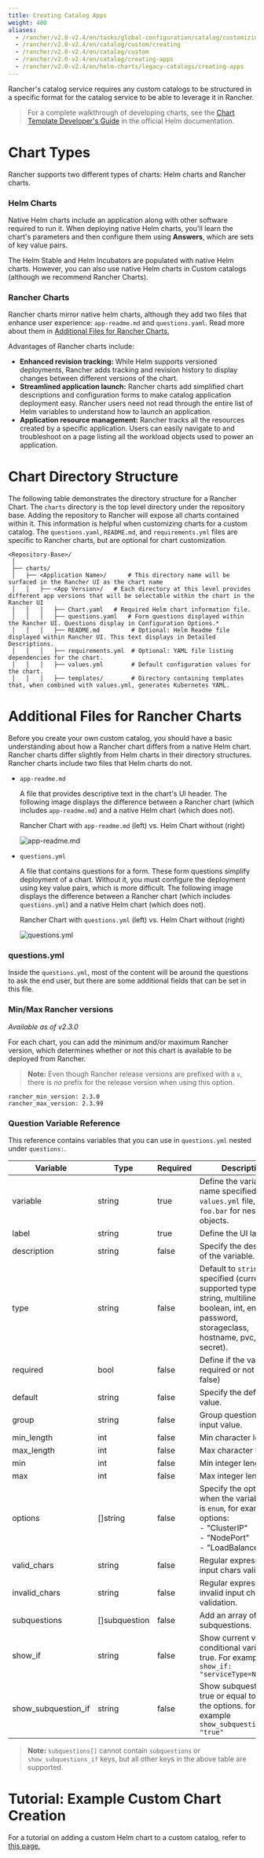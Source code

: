 ```yaml
---
title: Creating Catalog Apps
weight: 400
aliases:
  - /rancher/v2.0-v2.4/en/tasks/global-configuration/catalog/customizing-charts/
  - /rancher/v2.0-v2.4/en/catalog/custom/creating
  - /rancher/v2.0-v2.4/en/catalog/custom
  - /rancher/v2.0-v2.4/en/catalog/creating-apps
  - /rancher/v2.0-v2.4/en/helm-charts/legacy-catalogs/creating-apps
---
```


Rancher's catalog service requires any custom catalogs to be structured in a specific format for the catalog service to be able to leverage it in Rancher.

> For a complete walkthrough of developing charts, see the [Chart Template Developer's Guide](https://helm.sh/docs/chart_template_guide/) in the official Helm documentation.


# Chart Types

Rancher supports two different types of charts: Helm charts and Rancher charts.

### Helm Charts

Native Helm charts include an application along with other software required to run it. When deploying native Helm charts, you'll learn the chart's parameters and then configure them using **Answers**, which are sets of key value pairs.

The Helm Stable and Helm Incubators are populated with native Helm charts. However, you can also use native Helm charts in Custom catalogs (although we recommend Rancher Charts).

### Rancher Charts

Rancher charts mirror native helm charts, although they add two files that enhance user experience: `app-readme.md` and `questions.yaml`. Read more about them in [Additional Files for Rancher Charts.](#additional-files-for-rancher-charts)

Advantages of Rancher charts include:

- **Enhanced revision tracking:** While Helm supports versioned deployments, Rancher adds tracking and revision history to display changes between different versions of the chart.
- **Streamlined application launch:** Rancher charts add simplified chart descriptions and configuration forms to make catalog application deployment easy. Rancher users need not read through the entire list of Helm variables to understand how to launch an application.
- **Application resource management:** Rancher tracks all the resources created by a specific application. Users can easily navigate to and troubleshoot on a page listing all the workload objects used to power an application.

# Chart Directory Structure

The following table demonstrates the directory structure for a Rancher Chart. The `charts` directory is the top level directory under the repository base. Adding the repository to Rancher will expose all charts contained within it. This information is helpful when customizing charts for a custom catalog. The `questions.yaml`, `README.md`, and `requirements.yml` files are specific to Rancher charts, but are optional for chart customization.

```
<Repository-Base>/
 │
 ├── charts/
 │   ├── <Application Name>/	  # This directory name will be surfaced in the Rancher UI as the chart name
 │   │   ├── <App Version>/	  # Each directory at this level provides different app versions that will be selectable within the chart in the Rancher UI
 │   │   │   ├── Chart.yaml	  # Required Helm chart information file.
 │   │   │   ├── questions.yaml	  # Form questions displayed within the Rancher UI. Questions display in Configuration Options.*
 │   │   │   ├── README.md         # Optional: Helm Readme file displayed within Rancher UI. This text displays in Detailed Descriptions.
 │   │   │   ├── requirements.yml  # Optional: YAML file listing dependencies for the chart.
 │   │   │   ├── values.yml        # Default configuration values for the chart.
 │   │   │   ├── templates/        # Directory containing templates that, when combined with values.yml, generates Kubernetes YAML.
```

# Additional Files for Rancher Charts

Before you create your own custom catalog, you should have a basic understanding about how a Rancher chart differs from a native Helm chart. Rancher charts differ slightly from Helm charts in their directory structures. Rancher charts include two files that Helm charts do not.

- `app-readme.md`

    A file that provides descriptive text in the chart's UI header. The following image displays the difference between a Rancher chart (which includes `app-readme.md`) and a native Helm chart (which does not).

	<figcaption>Rancher Chart with <code>app-readme.md</code> (left) vs. Helm Chart without (right)</figcaption>

	![app-readme.md](/img/app-readme.png)

- `questions.yml`

    A file that contains questions for a form. These form questions simplify deployment of a chart. Without it, you must configure the deployment using key value pairs, which is more difficult. The following image displays the difference between a Rancher chart (which includes `questions.yml`) and a native Helm chart (which does not).


	<figcaption>Rancher Chart with <code>questions.yml</code> (left) vs. Helm Chart without (right)</figcaption>

	![questions.yml](/img/questions.png)


### questions.yml

Inside the `questions.yml`, most of the content will be around the questions to ask the end user, but there are some additional fields that can be set in this file.

### Min/Max Rancher versions

_Available as of v2.3.0_

For each chart, you can add the minimum and/or maximum Rancher version, which determines whether or not this chart is available to be deployed from Rancher.

> **Note:** Even though Rancher release versions are prefixed with a `v`, there is *no* prefix for the release version when using this option.

```
rancher_min_version: 2.3.0
rancher_max_version: 2.3.99
```

### Question Variable Reference

This reference contains variables that you can use in `questions.yml` nested under `questions:`.

| Variable  | Type | Required | Description |
| ------------- | ------------- | --- |------------- |
| 	variable          | string  | true    |  Define the variable name specified in the `values.yml` file, using `foo.bar` for nested objects. |
| 	label             | string  | true      |  Define the UI label. |
| 	description       | string  | false      |  Specify the description of the variable.|
| 	type              | string  | false      |  Default to `string` if not specified (current supported types are string, multiline, boolean, int, enum, password, storageclass, hostname, pvc, and secret).|
| 	required          | bool    | false      |  Define if the variable is required or not (true \| false)|
| 	default           | string  | false      |  Specify the default value. |
| 	group             | string  | false      |  Group questions by input value. |
| 	min_length        | int     | false      | Min character length.|
| 	max_length        | int     | false      | Max character length.|
| 	min               | int     | false      |  Min integer length. |
| 	max               | int     | false      |  Max integer length. |
| 	options           | []string | false     |  Specify the options when the variable type is `enum`, for example: options:<br/> - "ClusterIP" <br/> - "NodePort" <br/> - "LoadBalancer"|
| 	valid_chars       | string   | false     |  Regular expression for input chars validation. |
| 	invalid_chars     | string   | false     |  Regular expression for invalid input chars validation.|
| 	subquestions      | []subquestion | false|  Add an array of subquestions.|
| 	show_if           | string      | false  | Show current variable if conditional variable is true. For example `show_if: "serviceType=Nodeport"` |
| 	show\_subquestion_if |  string  | false     | Show subquestions if is true or equal to one of the options. for example `show_subquestion_if: "true"`|

>**Note:** `subquestions[]` cannot contain `subquestions` or `show_subquestions_if` keys, but all other keys in the above table are supported.

# Tutorial: Example Custom Chart Creation

For a tutorial on adding a custom Helm chart to a custom catalog, refer to [this page.](./tutorial.md)
